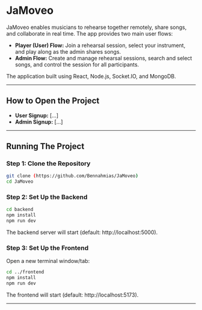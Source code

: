 # JaMoveo
JaMoveo enables musicians to rehearse together remotely, share songs, and collaborate in real time. The app provides two main user flows:

- **Player (User) Flow:** Join a rehearsal session, select your instrument, and play along as the admin shares songs.
- **Admin Flow:** Create and manage rehearsal sessions, search and select songs, and control the session for all participants.

The application built using React, Node.js, Socket.IO, and MongoDB.

---

## How to Open the Project

- **User Signup:** [...]
- **Admin Signup:** [...]

---

## Running The Project

### Step 1: Clone the Repository

```sh
git clone (https://github.com/Bennahmias/JaMoveo)
cd JaMoveo
```

### Step 2: Set Up the Backend

```sh
cd backend
npm install
npm run dev
```
The backend server will start (default: http://localhost:5000).

### Step 3: Set Up the Frontend

Open a new terminal window/tab:

```sh
cd ../frontend
npm install
npm run dev
```
The frontend will start (default: http://localhost:5173).

---
